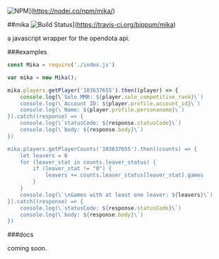 ![NPM](https://nodei.co/npm/mika.png)](https://nodei.co/npm/mika/)

##mika ![Build Status](https://travis-ci.org/bippum/mika.svg?branch=master)](https://travis-ci.org/bippum/mika)

a javascript wrapper for the opendota api.

###examples

```js
const Mika = require('./index.js')

var mika = new Mika();

mika.players.getPlayer('103637655').then((player) => {
    console.log(\`Solo MMR: ${player.solo_competitive_rank}\`)
    console.log(\`Account ID: ${player.profile.account_id}\`)
    console.log(\`Name: ${player.profile.personaname}\`)
}).catch((response) => {
    console.log(\`statusCode: ${response.statusCode}\`)
    console.log(\`body: ${response.body}\`)
})

mika.players.getPlayerCounts('103637655').then((counts) => {
    let leavers = 0
    for (leaver_stat in counts.leaver_status) {
        if (leaver_stat != "0") {
            leavers += counts.leaver_status[leaver_stat].games
        }
    }
    console.log(\`\nGames with at least one leaver: ${leavers}\`)
}).catch((response) => {
    console.log(\`statusCode: ${response.statusCode}\`)
    console.log(\`body: ${response.body}\`)
})
```

###docs

coming soon.